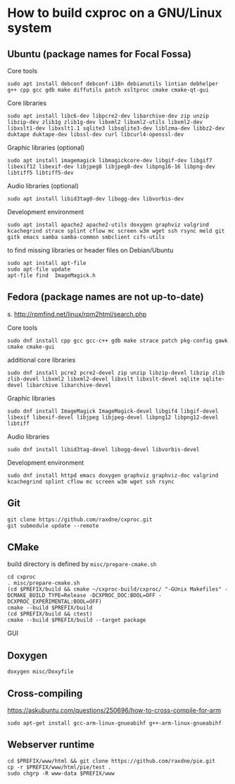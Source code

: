 
# How to build cxproc on a GNU/Linux system

## Ubuntu (package names for Focal Fossa)

Core tools

    sudo apt install debconf debconf-i18n debianutils lintian debhelper g++ cpp gcc gdb make diffutils patch xsltproc cmake cmake-qt-gui

Core libraries

    sudo apt install libc6-dev libpcre2-dev libarchive-dev zip unzip libzip-dev zlib1g zlib1g-dev libxml2 libxml2-utils libxml2-dev libxslt1-dev libxslt1.1 sqlite3 libsqlite3-dev liblzma-dev libbz2-dev duktape duktape-dev libssl-dev curl libcurl4-openssl-dev

Graphic libraries (optional)

    sudo apt install imagemagick libmagickcore-dev libgif-dev libgif7 libexif12 libexif-dev libjpeg8 libjpeg8-dev libpng16-16 libpng-dev libtiff5 libtiff5-dev

Audio libraries (optional)

    sudo apt install libid3tag0-dev libogg-dev libvorbis-dev

Development environment

    sudo apt install apache2 apache2-utils doxygen graphviz valgrind kcachegrind strace splint cflow mc screen w3m wget ssh rsync meld git gitk emacs samba samba-common smbclient cifs-utils

to find missing libraries or header files on Debian/Ubuntu

	sudo apt install apt-file
	sudo apt-file update
	apt-file find  ImageMagick.h

## Fedora (package names are not up-to-date)

s. <http://rpmfind.net/linux/rpm2html/search.php>

Core tools

    sudo dnf install cpp gcc gcc-c++ gdb make strace patch pkg-config gawk cmake cmake-gui

additional core libraries

    sudo dnf install pcre2 pcre2-devel zip unzip libzip-devel libzip zlib zlib-devel libxml2 libxml2-devel libxslt libxslt-devel sqlite sqlite-devel libarchive libarchive-devel

Graphic libraries

    sudo dnf install ImageMagick ImageMagick-devel libgif4 libgif-devel libexif libexif-devel libjpeg libjpeg-devel libpng12 libpng12-devel libtiff

Audio libraries

    sudo dnf install libid3tag-devel libogg-devel libvorbis-devel

Development environment

    sudo dnf install httpd emacs doxygen graphviz graphviz-doc valgrind kcachegrind splint cflow mc screen w3m wget ssh rsync 

## Git

    git clone https://github.com/raxdne/cxproc.git
    git submodule update --remote

## CMake

build directory is defined by `misc/prepare-cmake.sh`

	cd cxproc
	. misc/prepare-cmake.sh
	(cd $PREFIX/build && cmake ~/cxproc-build/cxproc/ "-GUnix Makefiles" -DCMAKE_BUILD_TYPE=Release -DCXPROC_DOC:BOOL=OFF -DCXPROC_EXPERIMENTAL:BOOL=OFF)
	cmake --build $PREFIX/build
	(cd $PREFIX/build && ctest)
	cmake --build $PREFIX/build --target package

GUI

## Doxygen

    doxygen misc/Doxyfile

## Cross-compiling

https://askubuntu.com/questions/250696/how-to-cross-compile-for-arm

	sudo apt-get install gcc-arm-linux-gnueabihf g++-arm-linux-gnueabihf
	
## Webserver runtime

	cd $PREFIX/www/html && git clone https://github.com/raxdne/pie.git
	cp -r $PREFIX/www/html/pie/test .
	sudo chgrp -R www-data $PREFIX/www
	
